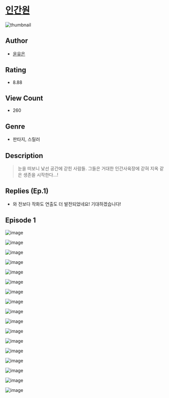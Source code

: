 # [인간원](https://comic.naver.com/challenge/list?titleId=810849)
![thumbnail](https://image-comic.pstatic.net/user_contents_data/challenge_comic/2023/05/25/317061/upload_3689633610534040375_480x623.jpeg)

## Author
- [윤유은](https://comic.naver.com/artistTitle?id=317061)

## Rating
- 8.88

## View Count
- 260

## Genre
- 판타지, 스릴러

## Description
> 눈을 떠보니 낯선 공간에 갇힌 사람들. 그들은 거대한 인간사육장에 갇혀 지옥 같은 생존을 시작한다...!

## Replies (Ep.1)
- 와 전보다 작화도 연출도 더 발전되었네요! 기대하겠습니다!

## Episode 1
![image](https://image-comic.pstatic.net/user_contents_data/challenge_comic/2023/05/25/317061/upload_3833517904607143223.jpeg)

![image](https://image-comic.pstatic.net/user_contents_data/challenge_comic/2023/05/24/317061/upload_3689908453292128313.jpeg)

![image](https://image-comic.pstatic.net/user_contents_data/challenge_comic/2023/05/24/317061/upload_7018353571262719076.jpeg)

![image](https://image-comic.pstatic.net/user_contents_data/challenge_comic/2023/05/24/317061/upload_3834082139597647923.jpeg)

![image](https://image-comic.pstatic.net/user_contents_data/challenge_comic/2023/05/24/317061/upload_7365464998436626736.jpeg)

![image](https://image-comic.pstatic.net/user_contents_data/challenge_comic/2023/05/24/317061/upload_3835156366816851766.jpeg)

![image](https://image-comic.pstatic.net/user_contents_data/challenge_comic/2023/05/24/317061/upload_4134924806650998833.jpeg)

![image](https://image-comic.pstatic.net/user_contents_data/challenge_comic/2023/05/24/317061/upload_3617572683584516198.jpeg)

![image](https://image-comic.pstatic.net/user_contents_data/challenge_comic/2023/05/24/317061/upload_3689680893093493041.jpeg)

![image](https://image-comic.pstatic.net/user_contents_data/challenge_comic/2023/05/24/317061/upload_7378644658894104115.jpeg)

![image](https://image-comic.pstatic.net/user_contents_data/challenge_comic/2023/05/24/317061/upload_7364285028344489059.jpeg)

![image](https://image-comic.pstatic.net/user_contents_data/challenge_comic/2023/05/24/317061/upload_4062639609441891888.jpeg)

![image](https://image-comic.pstatic.net/user_contents_data/challenge_comic/2023/05/24/317061/upload_3833464222716552805.jpeg)

![image](https://image-comic.pstatic.net/user_contents_data/challenge_comic/2023/05/24/317061/upload_7234017099073532211.jpeg)

![image](https://image-comic.pstatic.net/user_contents_data/challenge_comic/2023/05/24/317061/upload_3546695969312891702.jpeg)

![image](https://image-comic.pstatic.net/user_contents_data/challenge_comic/2023/05/25/317061/upload_3472897864810050916.jpeg)

![image](https://image-comic.pstatic.net/user_contents_data/challenge_comic/2023/05/25/317061/upload_7233688327175747376.jpeg)
